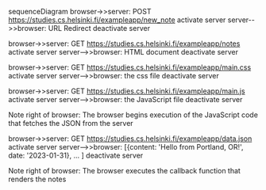 sequenceDiagram
browser->>server: POST https://studies.cs.helsinki.fi/exampleapp/new_note
activate server
server-->>browser: URL Redirect
deactivate server

browser->>server: GET https://studies.cs.helsinki.fi/exampleapp/notes
activate server
server-->>browser: HTML document
deactivate server

browser->>server: GET https://studies.cs.helsinki.fi/exampleapp/main.css
activate server
server-->>browser: the css file
deactivate server

browser->>server: GET https://studies.cs.helsinki.fi/exampleapp/main.js
activate server
server-->>browser: the JavaScript file
deactivate server

Note right of browser: The browser begins execution of the JavaScript code that fetches the JSON from the server

browser->>server: GET https://studies.cs.helsinki.fi/exampleapp/data.json
activate server
server-->>browser: [{content: 'Hello from Portland, OR!', date: '2023-01-31}, ... ]
deactivate server    

Note right of browser: The browser executes the callback function that renders the notes